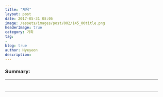 ```yaml
---
title: "제목"
layout: post
date: 2017-05-31 08:06
image: /assets/images/post/002/145_00title.png
headerImage: true
category: 기획
tag:
-
blog: true
author: Hyeyeon
description: 
---
```


### Summary:



---

#

---
